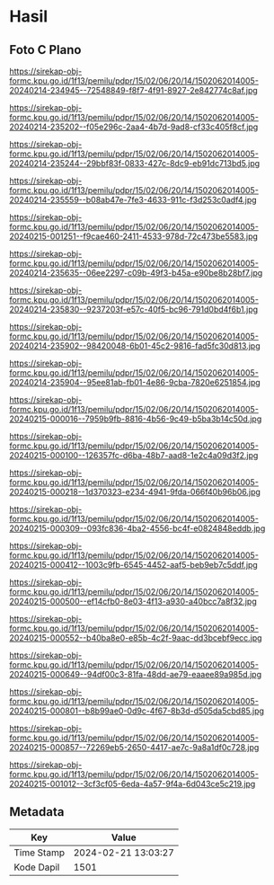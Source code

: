 # Hasil

## Foto C Plano

https://sirekap-obj-formc.kpu.go.id/1f13/pemilu/pdpr/15/02/06/20/14/1502062014005-20240214-234945--72548849-f8f7-4f91-8927-2e842774c8af.jpg

https://sirekap-obj-formc.kpu.go.id/1f13/pemilu/pdpr/15/02/06/20/14/1502062014005-20240214-235202--f05e296c-2aa4-4b7d-9ad8-cf33c405f8cf.jpg

https://sirekap-obj-formc.kpu.go.id/1f13/pemilu/pdpr/15/02/06/20/14/1502062014005-20240214-235244--29bbf83f-0833-427c-8dc9-eb91dc713bd5.jpg

https://sirekap-obj-formc.kpu.go.id/1f13/pemilu/pdpr/15/02/06/20/14/1502062014005-20240214-235559--b08ab47e-7fe3-4633-911c-f3d253c0adf4.jpg

https://sirekap-obj-formc.kpu.go.id/1f13/pemilu/pdpr/15/02/06/20/14/1502062014005-20240215-001251--f9cae460-2411-4533-978d-72c473be5583.jpg

https://sirekap-obj-formc.kpu.go.id/1f13/pemilu/pdpr/15/02/06/20/14/1502062014005-20240214-235635--06ee2297-c09b-49f3-b45a-e90be8b28bf7.jpg

https://sirekap-obj-formc.kpu.go.id/1f13/pemilu/pdpr/15/02/06/20/14/1502062014005-20240214-235830--9237203f-e57c-40f5-bc96-791d0bd4f6b1.jpg

https://sirekap-obj-formc.kpu.go.id/1f13/pemilu/pdpr/15/02/06/20/14/1502062014005-20240214-235902--98420048-6b01-45c2-9816-fad5fc30d813.jpg

https://sirekap-obj-formc.kpu.go.id/1f13/pemilu/pdpr/15/02/06/20/14/1502062014005-20240214-235904--95ee81ab-fb01-4e86-9cba-7820e6251854.jpg

https://sirekap-obj-formc.kpu.go.id/1f13/pemilu/pdpr/15/02/06/20/14/1502062014005-20240215-000016--7959b9fb-8816-4b56-9c49-b5ba3b14c50d.jpg

https://sirekap-obj-formc.kpu.go.id/1f13/pemilu/pdpr/15/02/06/20/14/1502062014005-20240215-000100--126357fc-d6ba-48b7-aad8-1e2c4a09d3f2.jpg

https://sirekap-obj-formc.kpu.go.id/1f13/pemilu/pdpr/15/02/06/20/14/1502062014005-20240215-000218--1d370323-e234-4941-9fda-066f40b96b06.jpg

https://sirekap-obj-formc.kpu.go.id/1f13/pemilu/pdpr/15/02/06/20/14/1502062014005-20240215-000309--093fc836-4ba2-4556-bc4f-e0824848eddb.jpg

https://sirekap-obj-formc.kpu.go.id/1f13/pemilu/pdpr/15/02/06/20/14/1502062014005-20240215-000412--1003c9fb-6545-4452-aaf5-beb9eb7c5ddf.jpg

https://sirekap-obj-formc.kpu.go.id/1f13/pemilu/pdpr/15/02/06/20/14/1502062014005-20240215-000500--ef14cfb0-8e03-4f13-a930-a40bcc7a8f32.jpg

https://sirekap-obj-formc.kpu.go.id/1f13/pemilu/pdpr/15/02/06/20/14/1502062014005-20240215-000552--b40ba8e0-e85b-4c2f-9aac-dd3bcebf9ecc.jpg

https://sirekap-obj-formc.kpu.go.id/1f13/pemilu/pdpr/15/02/06/20/14/1502062014005-20240215-000649--94df00c3-81fa-48dd-ae79-eaaee89a985d.jpg

https://sirekap-obj-formc.kpu.go.id/1f13/pemilu/pdpr/15/02/06/20/14/1502062014005-20240215-000801--b8b99ae0-0d9c-4f67-8b3d-d505da5cbd85.jpg

https://sirekap-obj-formc.kpu.go.id/1f13/pemilu/pdpr/15/02/06/20/14/1502062014005-20240215-000857--72269eb5-2650-4417-ae7c-9a8a1df0c728.jpg

https://sirekap-obj-formc.kpu.go.id/1f13/pemilu/pdpr/15/02/06/20/14/1502062014005-20240215-001012--3cf3cf05-6eda-4a57-9f4a-6d043ce5c219.jpg


## Metadata

| Key        | Value               |
| ---------- | ------------------- |
| Time Stamp | 2024-02-21 13:03:27 |
| Kode Dapil | 1501                |



